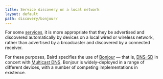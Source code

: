 ```yaml
---
title: Service discovery on a local network
layout: default
path: discovery/bonjour/
---
```


For some [services](/services/), it is more appropriate that they be
advertised and discovered automatically by devices on a local wired or
wireless network, rather than advertised by a broadcaster and discovered
by a connected receiver.

For these purposes, Baird specifies the use of [Bonjour](http://www.apple.com/support/bonjour/) — that is,
[DNS-SD](http://www.dns-sd.org/) in concert with [Multicast DNS](http://www.multicastdns.org/). Bonjour is
widely-deployed in a range of different devices, with a number of competing implementations in existence.
